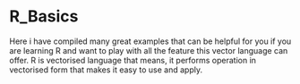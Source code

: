 # R_Basics
Here i have compiled many great examples that can be helpful for you if you are learning R and want to play with all the feature this vector language can offer.
R is vectorised language that means, it performs operation in vectorised form that makes it easy to use and apply.
